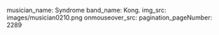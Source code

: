 musician_name: Syndrome
band_name: Kong.
img_src: images/musician0210.png
onmouseover_src: 
pagination_pageNumber: 2289
